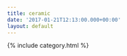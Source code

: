 ```yaml
---
title: ceramic
date: '2017-01-21T12:13:00.000+00:00'
layout: default
---
```


{% include category.html %}